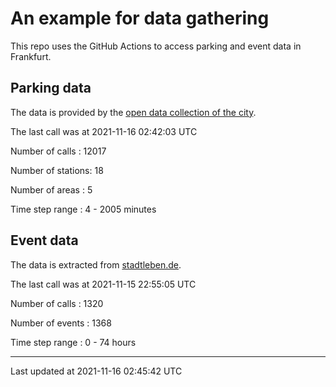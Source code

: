 # An example for data gathering

This repo uses the GitHub Actions to access parking and event data in Frankfurt.

## Parking data
The data is provided by the [open data collection of the city](https://www.offenedaten.frankfurt.de/).

The last call was at 2021-11-16 02:42:03 UTC

Number of calls   : 12017

Number of stations:    18

Number of areas   :     5

Time step range   :     4 -  2005 minutes


## Event data
The data is extracted from [stadtleben.de](https://stadtleben.de/frankfurt/).

The last call was at 2021-11-15 22:55:05 UTC

Number of calls   : 1320

Number of events  : 1368

Time step range   :    0 -   74 hours


----

Last updated at 2021-11-16 02:45:42 UTC

